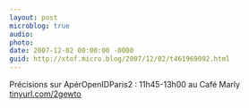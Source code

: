 ```yaml
---
layout: post
microblog: true
audio: 
photo: 
date: 2007-12-02 00:00:00 -0000
guid: http://xtof.micro.blog/2007/12/02/t461969092.html
---
```

Précisions sur ApérOpenIDParis2 : 11h45-13h00 au Café Marly [tinyurl.com/2gewto](http://tinyurl.com/2gewto)
